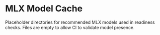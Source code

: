 # MLX Model Cache

Placeholder directories for recommended MLX models used in readiness checks. Files are empty to allow CI to validate model presence.
